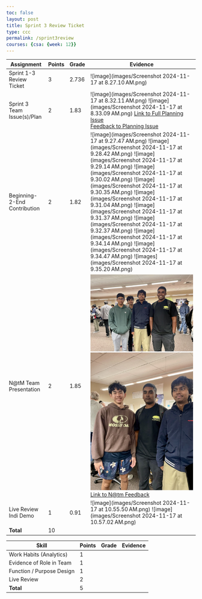 ```yaml
---
toc: false
layout: post
title: Sprint 3 Review Ticket
type: ccc
permalink: /sprint3review
courses: {csa: {week: 12}}
---
```


| **Assignment**                | **Points**    | **Grade** | **Evidence** |
|-------------------------------|---------------|-----------|--------------|
| Sprint 1-3 Review Ticket      | 3             |    2.736       |        ![image](images/Screenshot 2024-11-17 at 8.27.10 AM.png)      |
| Sprint 3 Team Issue(s)/Plan   | 2             |      1.83     |       ![image](images/Screenshot 2024-11-17 at 8.32.11 AM.png) ![image](images/Screenshot 2024-11-17 at 8.33.09 AM.png)  [Link to Full Planning Issue](https://github.com/CSA-Project-Managment/CSA-Project-Managment-Backend/issues/1) <br> [Feedback to Planning Issue](https://github.com/CSA-Project-Managment/CSA-Project-Managment-Backend/issues/1#issuecomment-2430077001)   |
| Beginning-2-End Contribution  | 2             |     1.82      |      ![image](images/Screenshot 2024-11-17 at 9.27.47 AM.png)  ![image](images/Screenshot 2024-11-17 at 9.28.42 AM.png)   ![image](images/Screenshot 2024-11-17 at 9.29.14 AM.png) ![image](images/Screenshot 2024-11-17 at 9.30.02 AM.png) ![image](images/Screenshot 2024-11-17 at 9.30.35 AM.png) ![image](images/Screenshot 2024-11-17 at 9.31.04 AM.png) ![image](images/Screenshot 2024-11-17 at 9.31.37 AM.png) ![image](images/Screenshot 2024-11-17 at 9.32.37 AM.png) ![image](images/Screenshot 2024-11-17 at 9.34.14 AM.png) ![image](images/Screenshot 2024-11-17 at 9.34.47 AM.png) ![images](images/Screenshot 2024-11-17 at 9.35.20 AM.png) |
| N@tM Team Presentation        | 2             |     1.85      |   ![image](images/1B733A4D-55D9-40E7-8E9F-833A8C909E41_1_105_c.jpeg) ![image](images/EECEA31B-17D4-4DE2-8421-831B25233C86_1_105_c.jpeg) [Link to N@tm Feedback](https://github.com/CSA-Project-Managment/CSA-Project-Managment-Backend/issues/2)           |
| Live Review Indi Demo         | 1             |     0.91     |       ![image](images/Screenshot 2024-11-17 at 10.55.50 AM.png) ![image](images/Screenshot 2024-11-17 at 10.57.02 AM.png)       |
| **Total**                     | 10            |           |              |

| **Skill**                  | **Points**    | **Grade** | **Evidence** |
|----------------------------|---------------|-----------|--------------|
| Work Habits (Analytics)    | 1             |           |              |
| Evidence of Role in Team   | 1             |           |              | 
| Function / Purpose Design  | 1             |           |              | 
| Live Review                | 2             |           |              | 
| **Total**                  | 5             |           |              |